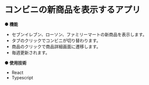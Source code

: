 # コンビニの新商品を表示するアプリ

**● 機能**

- セブンイレブン、ローソン、ファミリーマートの新商品を表示します。
- タブのクリックでコンビニが切り替わります。
- 商品のクリックで商品詳細画面に遷移します。
- 毎週更新されます。

**● 使用技術**

- React
- Typescript
